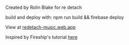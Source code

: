 Created by Rolin Blake for re detach

build and deploy with: npm run build && firebase deploy

View at [redetach-music.web.app](https://redetach-music.web.app/home)

Inspired by Fireship's tutorial [here](https://youtu.be/zQyrwxMPm88)